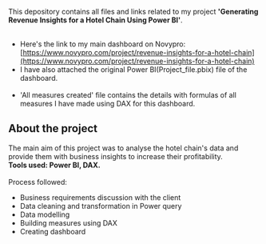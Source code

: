 This depository contains all files and links related to my project **'Generating Revenue Insights for a Hotel Chain Using Power BI'**. <br><br>
* Here's the link to my main dashboard on Novypro: [https://www.novypro.com/project/revenue-insights-for-a-hotel-chain](https://www.novypro.com/project/revenue-insights-for-a-hotel-chain)
* I have also attached the original Power BI(Project_file.pbix) file of the dashboard.<br><br>
* 'All measures created' file contains the details with formulas of all measures I have made using DAX for this dashboard.

## About the project 
The main aim of this project was to analyse the hotel chain's data and provide them with business insights to increase their profitability.<br>
**Tools used: Power BI, DAX.**<br><br>
Process followed:
* Business requirements discussion with the client
* Data cleaning and transformation in Power query
* Data modelling
* Building measures using DAX
* Creating dashboard 
